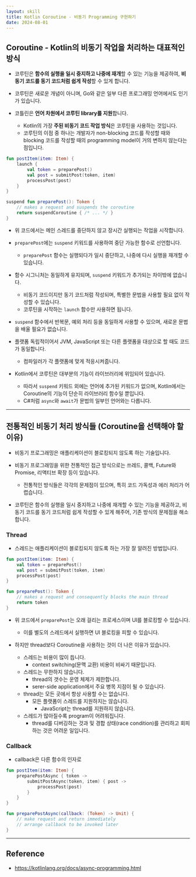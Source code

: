 ```yaml
---
layout: skill
title: Kotlin Coroutine - 비동기 Programming 구현하기
date: 2024-08-01
---
```







## Coroutine - Kotlin의 비동기 작업을 처리하는 대표적인 방식

- 코루틴은 **함수의 실행을 일시 중지하고 나중에 재개**할 수 있는 기능을 제공하여, **비동기 코드를 동기 코드처럼 쉽게 작성**할 수 있게 합니다.

- 코루틴은 새로운 개념이 아니며, Go와 같은 일부 다른 프로그래밍 언어에서도 인기가 있습니다.

- 코틀린은 **언어 차원에서 코루틴 library를 지원**합니다.
    - Kotlin의 가장 **주된 비동기 코드 작업 방식**은 코루틴을 사용하는 것입니다.
    - 코루틴의 이점 중 하나는 개발자가 non-blocking 코드를 작성할 때와 blocking 코드를 작성할 때의 programming model이 거의 변하지 않는다는 점입니다.

```kotlin
fun postItem(item: Item) {
    launch {
        val token = preparePost()
        val post = submitPost(token, item)
        processPost(post)
    }
}

suspend fun preparePost(): Token {
    // makes a request and suspends the coroutine
    return suspendCoroutine { /* ... */ }
}
```

- 위 코드에서는 메인 스레드를 중단하지 않고 장시간 실행되는 작업을 시작합니다.

- `preparePost`에는 `suspend` 키워드를 사용하여 중단 가능한 함수로 선언합니다.
    - `preparePost` 함수는 실행되다가 일시 중단하고, 나중에 다시 실행을 재개할 수 있습니다.

- 함수 시그니처는 동일하게 유지되며, `suspend` 키워드가 추가되는 차이밖에 없습니다.
    - 비동기 코드이지만 동기 코드처럼 작성되며, 특별한 문법을 사용할 필요 없이 작성할 수 있습니다.
    - 코루틴을 시작하는 `launch` 함수만 사용하면 됩니다.

- `suspend` 함수에서 반복문, 예외 처리 등을 동일하게 사용할 수 있으며, 새로운 문법을 배울 필요가 없습니다.

- 플랫폼 독립적이어서 JVM, JavaScript 또는 다른 플랫폼을 대상으로 할 때도 코드가 동일합니다.
    - 컴파일러가 각 플랫폼에 맞게 적응시켜줍니다.

- Kotlin에서 코루틴은 대부분의 기능이 라이브러리에 위임되어 있습니다.
    - 따라서 `suspend` 키워드 외에는 언어에 추가된 키워드가 없으며, Kotlin에서는 Coroutine의 기능이 단순히 라이브러리 함수일 뿐입니다.
    - C#처럼 `async`와 `await`가 문법의 일부인 언어와는 다릅니다.




---




## 전통적인 비동기 처리 방식들 (Coroutine을 선택해야 할 이유)

- 비동기 프로그래밍은 애플리케이션이 블로킹되지 않도록 하는 기술입니다.
- 비동기 프로그래밍을 위한 전통적인 접근 방식으로는 쓰레드, 콜백, Future와 Promise, 리액티브 확장 등이 있습니다.
    - 전통적인 방식들은 각각의 문제점이 있으며, 특히 코드 가독성과 에러 처리가 어렵습니다.

- 코루틴은 함수의 실행을 일시 중지하고 나중에 재개할 수 있는 기능을 제공하고, 비동기 코드를 동기 코드처럼 쉽게 작성할 수 있게 해주어, 기존 방식의 문제점을 해소합니다.


### Thread

- 스레드는 애플리케이션이 블로킹되지 않도록 하는 가장 잘 알려진 방법입니다.

```kotlin
fun postItem(item: Item) {
    val token = preparePost()
    val post = submitPost(token, item)
    processPost(post)
}

fun preparePost(): Token {
    // makes a request and consequently blocks the main thread
    return token
}
```

- 위 코드에서 `preparePost`는 오래 걸리는 프로세스이며 UI를 블로킹할 수 있습니다.
    - 이를 별도의 스레드에서 실행하면 UI 블로킹을 피할 수 있습니다.

- 하지만 thread보다 Coroutine을 사용하는 것이 더 나은 이유가 있습니다.
    - 스레드는 비용이 많이 듭니다.
        - context switching(문맥 교환) 비용이 비싸기 때문입니다.
    - 스레드는 무한하지 않습니다.
        - thread의 갯수는 운영 체제가 제한합니다.
        - serer-side application에서 주요 병목 지점이 될 수 있습니다.
    - thread는 모든 곳에서 항상 사용할 수는 없습니다.
        - 모든 플랫폼이 스레드를 지원하지는 않습니다.
            - JavaScript는 thread를 지원하지 않습니다.
    - 스레드가 많아질수록 program이 어려워집니다.
        - thread를 디버깅하는 것과 및 경합 상태(race condition)를 관리하고 회피하는 것은 어려운 일입니다.


### Callback

- callback은 다른 함수의 인자로 

```kotlin
fun postItem(item: Item) {
    preparePostAsync { token ->
        submitPostAsync(token, item) { post ->
            processPost(post)
        }
    }
}

fun preparePostAsync(callback: (Token) -> Unit) {
    // make request and return immediately
    // arrange callback to be invoked later
}
```





---




## Reference

- <https://kotlinlang.org/docs/async-programming.html>

